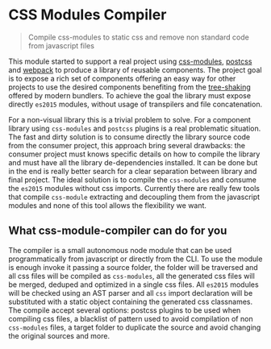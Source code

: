 # CSS Modules Compiler

> Compile css-modules to static css and remove non standard code from javascript files

This module started to support a real project using [css-modules](https://github.com/css-modules/css-modules), [postcss](https://github.com/postcss/postcss) and [webpack](https://webpack.github.io/) to produce a library of reusable components. The project goal is to expose a rich set of components offering an easy way for other projects to use the desired components benefiting from the [tree-shaking](https://medium.com/@roman01la/dead-code-elimination-and-tree-shaking-in-javascript-build-systems-fb8512c86edf#.krdhto4gs) offered by modern bundlers. To achieve the goal the library must expose directly `es2015` modules, without usage of transpilers and file concatenation.

For a non-visual library this is a trivial problem to solve. For a component library using `css-modules` and `postcss` plugins is a real problematic situation. The fast and dirty solution is to consume directly the library source code from the consumer project, this approach bring several drawbacks: the consumer project must knows specific details on how to compile the library and must have all the library de-dependencies installed. It can be done but in the end is really better search for a clear separation between library and final project.
The ideal solution is to compile the `css-modules` and consume the `es2015` modules without css imports. Currently there are really few tools that compile `css-module` extracting and decoupling them from the javascript modules and none of this tool allows the flexibility we want.

## What css-module-compiler can do for you

The compiler is a small autonomous node module that can be used programmatically from javascript or directly from the CLI. To use the module is enough invoke it passing a source folder, the folder will be traversed and all css files will be compiled as `css-modules`, all the generated css files will be merged, deduped and optimized in a single css files. All `es2015` modules will be checked using an AST parser and all `css` import declaration will be substituted with a static object containing the generated css classnames.
The compile accept several options: postcss plugins to be used when compiling css files, a blacklist of pattern used to avoid compilation of non `css-modules` files, a target folder to duplicate the source and avoid changing the original sources and more.